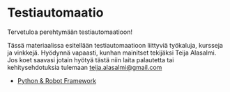 # Testiautomaatio

Tervetuloa perehtymään testiautomaatioon!

Tässä materiaalissa esitellään testiautomaatioon liittyviä työkaluja, kursseja ja vinkkejä. Hyödynnä vapaasti, kunhan mainitset tekijäksi Teija Alasalmi. Jos koet saavasi jotain hyötyä tästä niin laita palautetta tai kehitysehdotuksia tulemaan teija.alasalmi@gmail.com

- [Python & Robot Framework](python_robot.md)
